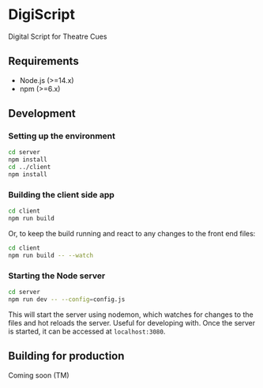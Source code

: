 # DigiScript

Digital Script for Theatre Cues

## Requirements

* Node.js (>=14.x)
* npm (>=6.x)

## Development

### Setting up the environment

```sh
cd server
npm install
cd ../client
npm install
```

### Building the client side app

```sh
cd client
npm run build
```

Or, to keep the build running and react to any changes to the front end files:

```sh
cd client
npm run build -- --watch
```

### Starting the Node server

```sh
cd server
npm run dev -- --config=config.js
```

This will start the server using nodemon, which watches for changes to the files and hot reloads the server.
Useful for developing with. Once the server is started, it can be accessed at `localhost:3080`.

## Building for production

Coming soon (TM)
